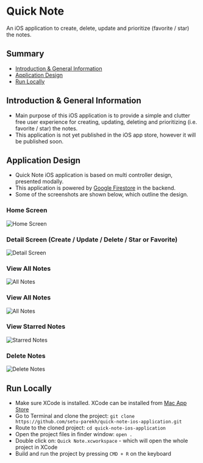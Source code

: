 # Quick Note
An iOS application to create, delete, update and prioritize (favorite / star) the notes.

## Summary
* [Introduction & General Information](#introduction--general-information)
* [Application Design](#application--design)
* [Run Locally](#run--locally)

## Introduction & General Information
- Main purpose of this iOS application is to provide a simple and clutter free user experience for creating, updating, deleting and prioritizing (i.e. favorite / star) the notes.
- This application is not yet published in the iOS app store, however it will be published soon.

## Application Design
- Quick Note iOS application is based on multi controller design, presented modally.
- This application is powered by [Google Firestore](https://cloud.google.com/firestore) in the backend.
- Some of the screenshots are shown below, which outline the design.

### Home Screen
![Home Screen](https://github.com/setu-parekh/quick-note-ios-application/blob/main/Images/home-screen.png)

### Detail Screen (Create / Update / Delete / Star or Favorite)
![Detail Screen](https://github.com/setu-parekh/quick-note-ios-application/blob/main/Images/detail-screen.png)

### View All Notes
![All Notes](https://github.com/setu-parekh/quick-note-ios-application/blob/main/Images/view-all-notes.png)

### View All Notes
![All Notes](https://github.com/setu-parekh/quick-note-ios-application/blob/main/Images/view-all-notes.png)

### View Starred Notes
![Starred Notes](https://github.com/setu-parekh/quick-note-ios-application/blob/main/Images/view-only-starred-notes.png)

### Delete Notes
![Delete Notes](https://github.com/setu-parekh/quick-note-ios-application/blob/main/Images/delete-note.png)

## Run Locally
* Make sure XCode is installed. XCode can be installed from [Mac App Store](https://apps.apple.com/us/app/xcode/id497799835?mt=12)
* Go to Terminal and clone the project: `git clone https://github.com/setu-parekh/quick-note-ios-application.git`
* Route to the cloned project: `cd quick-note-ios-application`
* Open the project files in finder window: `open .`
* Double click on: `Quick Note.xcworkspace` - which will open the whole project in XCode
* Build and run the project by pressing `CMD + R` on the keyboard
